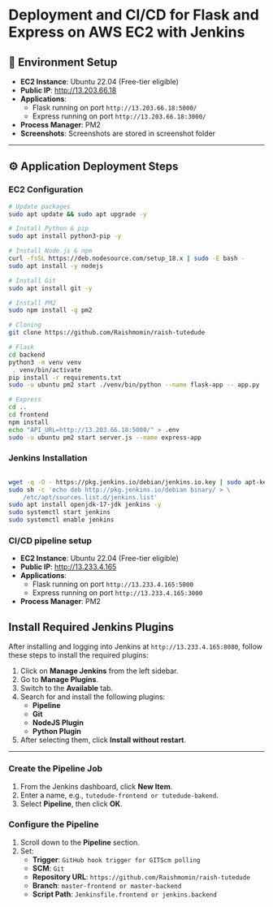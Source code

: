 # Deployment and CI/CD for Flask and Express on AWS EC2 with Jenkins

## 🔧 Environment Setup

- **EC2 Instance**: Ubuntu 22.04 (Free-tier eligible)
- **Public IP**: http://13.203.66.18
- **Applications**:
  - Flask running on port `http://13.203.66.18:5000/`
  - Express running on port `http://13.203.66.18:3000/`
- **Process Manager**: PM2
- **Screenshots**: Screenshots are stored in screenshot folder

---

## ⚙️ Application Deployment Steps

### EC2 Configuration

```bash
# Update packages
sudo apt update && sudo apt upgrade -y

# Install Python & pip
sudo apt install python3-pip -y

# Install Node.js & npm
curl -fsSL https://deb.nodesource.com/setup_18.x | sudo -E bash -
sudo apt install -y nodejs

# Install Git
sudo apt install git -y

# Install PM2
sudo npm install -g pm2

# Cloning
git clone https://github.com/Raishmomin/raish-tutedude

# Flask
cd backend
python3 -m venv venv
 . venv/bin/activate
pip install -r requirements.txt
sudo -u ubuntu pm2 start ./venv/bin/python --name flask-app -- app.py

# Express
cd ..
cd frontend
npm install
echo "API_URL=http://13.203.66.18:5000/" > .env
sudo -u ubuntu pm2 start server.js --name express-app
```


###  Jenkins Installation

```bash

wget -q -O - https://pkg.jenkins.io/debian/jenkins.io.key | sudo apt-key add -
sudo sh -c 'echo deb http://pkg.jenkins.io/debian binary/ > \
    /etc/apt/sources.list.d/jenkins.list'
sudo apt install openjdk-17-jdk jenkins -y
sudo systemctl start jenkins
sudo systemctl enable jenkins

```

###  CI/CD pipeline setup

- **EC2 Instance**: Ubuntu 22.04 (Free-tier eligible)
- **Public IP**: http://13.233.4.165
- **Applications**:
  - Flask running on port `http://13.233.4.165:5000`
  - Express running on port `http://13.233.4.165:3000`
- **Process Manager**: PM2

## Install Required Jenkins Plugins

After installing and logging into Jenkins at `http://13.233.4.165:8080`, follow these steps to install the required plugins:

1. Click on **Manage Jenkins** from the left sidebar.
2. Go to **Manage Plugins**.
3. Switch to the **Available** tab.
4. Search for and install the following plugins:
   - **Pipeline**
   - **Git**
   - **NodeJS Plugin**
   - **Python Plugin**
5. After selecting them, click **Install without restart**.

---

### Create the Pipeline Job

1. From the Jenkins dashboard, click **New Item**.
2. Enter a name, e.g., `tutedude-frontend or tutedude-bakend`.
3. Select **Pipeline**, then click **OK**.

### Configure the Pipeline

1. Scroll down to the **Pipeline** section.
2. Set:
   - **Trigger**: `GitHub hook trigger for GITScm polling`
   - **SCM**: `Git`
   - **Repository URL**: `https://github.com/Raishmomin/raish-tutedude`
   - **Branch**: `master-frontend or master-backend` 
   - **Script Path**: `Jenkinsfile.frontend or jenkins.backend` 
